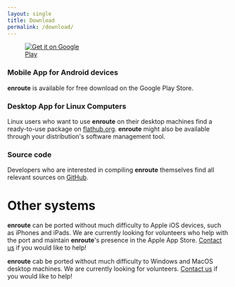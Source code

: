 ```yaml
---
layout: single
title: Download
permalink: /download/
---
```


<figure style="width: 150px" class="align-right">
  <a href='https://play.google.com/store/apps/details?id=de.akaflieg_freiburg.enroute&pcampaignid=pcampaignidMKT-Other-global-all-co-prtnr-py-PartBadge-Mar2515-1'><img alt='Get it on Google Play' src='https://play.google.com/intl/en_us/badges/static/images/badges/en_badge_web_generic.png'/></a>
</figure>

### Mobile App for Android devices

**enroute** is available for free download on the Google Play Store.


### Desktop App for Linux Computers

Linux users who want to use **enroute** on their desktop machines find a ready-to-use package on [flathub.org](https://flathub.org/home).  **enroute** might also be available through your distribution's software management tool.

### Source code

Developers who are interested in compiling **enroute** themselves find all relevant sources on [GitHub](https://github.com/Akaflieg-Freiburg/enroute).


# Other systems

**enroute** can be ported without much difficulty to Apple iOS devices, such as iPhones and iPads.  We are currently looking for volunteers who help with the port and maintain **enroute**'s presence in the Apple App Store. [Contact us](mailto:stefan.kebekus@gmail.com) if you would like to help!

**enroute** cab be ported without much difficulty to Windows and MacOS desktop machines. We are currently looking for volunteers. [Contact us](mailto:stefan.kebekus@gmail.com) if you would like to help!

